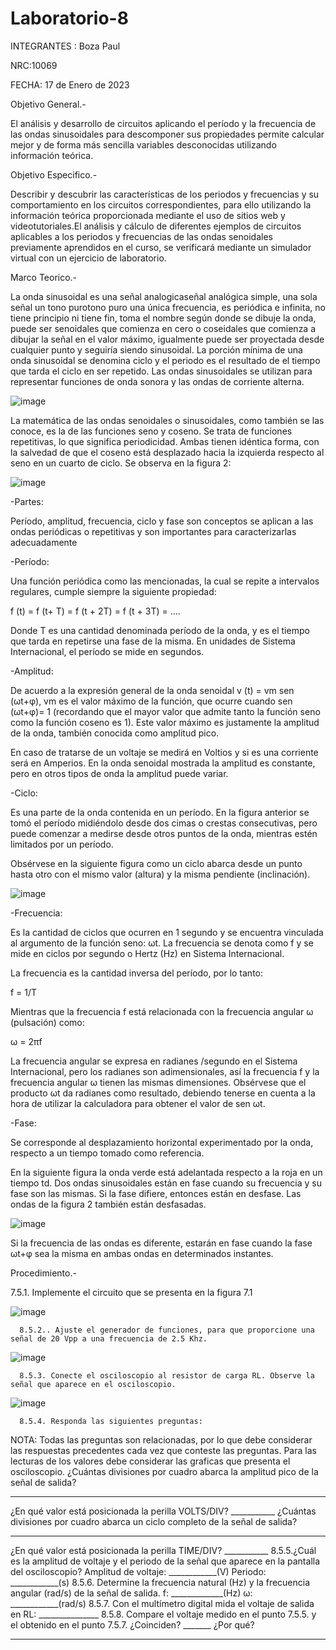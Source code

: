 # Laboratorio-8
INTEGRANTES : Boza Paul

NRC:10069

FECHA: 17 de Enero de 2023

Objetivo General.-

El análisis y desarrollo de circuitos aplicando el período y la frecuencia de las ondas sinusoidales para descomponer sus propiedades permite calcular mejor y de forma más sencilla variables desconocidas utilizando información teórica.

Objetivo Especifico.-

Describir y descubrir las características de los periodos y frecuencias y su comportamiento en los circuitos correspondientes, para ello utilizando la información teórica proporcionada mediante el uso de sitios web y videotutoriales.El análisis y cálculo de diferentes ejemplos de circuitos aplicables a los periodos y frecuencias de las ondas senoidales previamente aprendidos en el curso, se verificará mediante un simulador virtual con un ejercicio de laboratorio.

Marco Teorico.-

La onda sinusoidal es una señal analogicaseñal analógica simple, una sola señal un tono purotono puro una única frecuencia, es periódica e infinita, no tiene principio ni tiene fin, toma el nombre según donde se dibuje la onda, puede ser senoidales que comienza en cero o coseidales que comienza a dibujar la señal en el valor máximo, igualmente puede ser proyectada desde cualquier punto y seguiría siendo sinusoidal. La porción mínima de una onda sinusoidal se denomina ciclo y el periodo es el resultado de el tiempo que tarda el ciclo en ser repetido. Las ondas sinusoidales se utilizan para representar funciones de onda sonora y las ondas de corriente alterna.

![image](https://user-images.githubusercontent.com/116833964/219712971-90c90174-95c3-4f6e-b343-ef29a0cd9c77.png)

La matemática de las ondas senoidales o sinusoidales, como también se las conoce, es la de las funciones seno y coseno.
Se trata de funciones repetitivas, lo que significa periodicidad. Ambas tienen idéntica forma, con la salvedad de que el coseno está desplazado hacia la izquierda respecto al seno en un cuarto de ciclo. Se observa en la figura 2:

![image](https://user-images.githubusercontent.com/116833964/219713206-8b39d0e2-3898-475f-b5d3-6c8202adb1d1.png)

 -Partes:

Período, amplitud, frecuencia, ciclo y fase son conceptos se aplican a las ondas periódicas o repetitivas y son importantes para caracterizarlas adecuadamente

 -Período:

Una función periódica como las mencionadas, la cual se repite a intervalos regulares, cumple siempre la siguiente propiedad:

f (t) = f (t+ T) = f (t + 2T) = f (t + 3T) = ….

Donde T es una cantidad denominada período de la onda, y es el tiempo que tarda en repetirse una fase de la misma. En unidades de Sistema Internacional, el período se mide en segundos.

  -Amplitud:
  
De acuerdo a la expresión general de la onda senoidal v (t) = vm sen (ωt+φ), vm es el valor máximo de la función, que ocurre cuando sen (ωt+φ)= 1 (recordando que el mayor valor que admite tanto la función seno como la función coseno es 1). Este valor máximo es justamente la amplitud de la onda, también conocida como amplitud pico.

En caso de tratarse de un voltaje se medirá en Voltios y si es una corriente será en Amperios. En la onda senoidal mostrada la amplitud es constante, pero en otros tipos de onda la amplitud puede variar.

  -Ciclo:
  
Es una parte de la onda contenida en un período. En la figura anterior se tomó el período midiéndolo desde dos cimas o crestas consecutivas, pero puede comenzar a medirse desde otros puntos de la onda, mientras estén limitados por un período.

Obsérvese en la siguiente figura como un ciclo abarca desde un punto hasta otro con el mismo valor (altura) y la misma pendiente (inclinación).

![image](https://user-images.githubusercontent.com/116833964/219713687-9975ced0-afbf-41d8-808d-5d5d878d679a.png)

  -Frecuencia:
  
Es la cantidad de ciclos que ocurren en 1 segundo y se encuentra vinculada al argumento de la función seno: ωt. La frecuencia se denota como f y se mide en ciclos por segundo o Hertz (Hz) en Sistema Internacional.

La frecuencia es la cantidad inversa del período, por lo tanto:

 f = 1/T

Mientras que la frecuencia f está relacionada con la frecuencia angular ω (pulsación) como:

 ω = 2πf

La frecuencia angular se expresa en radianes /segundo en el Sistema Internacional, pero los radianes son adimensionales, así la frecuencia f y la frecuencia angular ω tienen las mismas dimensiones. Obsérvese que el producto ωt da radianes como resultado, debiendo tenerse en cuenta a la hora de utilizar la calculadora para obtener el valor de sen ωt.

   -Fase:
   
Se corresponde al desplazamiento horizontal experimentado por la onda, respecto a un tiempo tomado como referencia.

En la siguiente figura la onda verde está adelantada respecto a la roja en un tiempo td. Dos ondas sinusoidales están en fase cuando su frecuencia y su fase son las mismas. Si la fase difiere, entonces están en desfase. Las ondas de la figura 2 también están desfasadas.

![image](https://user-images.githubusercontent.com/116833964/219713874-557f0edd-3a70-446a-be2d-1d03c25888cb.png)

Si la frecuencia de las ondas es diferente, estarán en fase cuando la fase ωt+φ sea la misma en ambas ondas en determinados instantes.

Procedimiento.-

7.5.1. Implemente el circuito que se presenta en la figura 7.1

![image](https://user-images.githubusercontent.com/116833964/219711035-140f5e31-5403-4473-8855-7a6ac0641204.png)

      8.5.2.. Ajuste el generador de funciones, para que proporcione una señal de 20 Vpp a una frecuencia de 2.5 Khz.
      
![image](https://user-images.githubusercontent.com/116833964/219714943-962f15c8-d8c4-4461-af2d-91cc5c3ad321.png)

      8.5.3. Conecte el osciloscopio al resistor de carga RL. Observe la señal que aparece en el osciloscopio.
      
 ![image](https://user-images.githubusercontent.com/116833964/219753658-6d54cfff-881a-4ee5-9a5e-73baa7a60ab5.png)

 
      8.5.4. Responda las siguientes preguntas:
   
   
NOTA: Todas las preguntas son relacionadas, por lo que debe considerar las respuestas
precedentes cada vez que conteste las preguntas. Para las lecturas de los valores debe
considerar las graficas que presenta el osciloscopio.
¿Cuántas divisiones por cuadro abarca la amplitud pico de la señal de salida?
___________
¿En qué valor está posicionada la perilla VOLTS/DIV? ___________
¿Cuántas divisiones por cuadro abarca un ciclo completo de la señal de salida?
__________
¿En qué valor está posicionada la perilla TIME/DIV? ___________
8.5.5.¿Cuál es la amplitud de voltaje y el periodo de la señal que aparece en la pantalla
del osciloscopio?
Amplitud de voltaje: ____________(V)
Periodo: ____________(s)
8.5.6. Determine la frecuencia natural (Hz) y la frecuencia angular (rad/s) de la señal de
salida.
f: _____________(Hz)
ω: ____________(rad/s)
8.5.7. Con el multímetro digital mida el voltaje de salida en RL: _______________
8.5.8. Compare el voltaje medido en el punto 7.5.5. y el obtenido en el punto 7.5.7.
¿Coinciden? _______ ¿Por qué?
_______________________________________________
